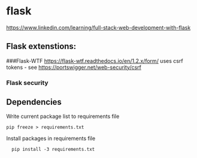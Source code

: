 # flask
https://www.linkedin.com/learning/full-stack-web-development-with-flask

## Flask extenstions:
###Flask-WTF
 https://flask-wtf.readthedocs.io/en/1.2.x/form/
  uses csrf tokens - see https://portswigger.net/web-security/csrf
###  Flask security

## Dependencies
Write current package list to requirements file
```
pip freeze > requirements.txt
```
Install packages in requirements file
```
  pip install -3 requirements.txt
```

